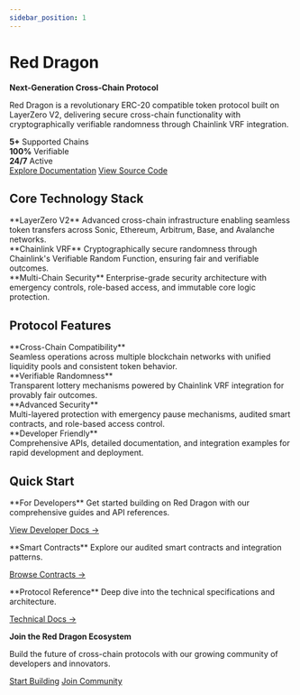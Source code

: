 ```yaml
---
sidebar_position: 1
---
```


<div className="homepage-hero">

# Red Dragon

**Next-Generation Cross-Chain Protocol**

Red Dragon is a revolutionary ERC-20 compatible token protocol built on LayerZero V2, delivering secure cross-chain functionality with cryptographically verifiable randomness through Chainlink VRF integration.

<div className="hero-stats">
  <div className="stat-item">
    <strong>5+</strong>
    <span>Supported Chains</span>
  </div>
  <div className="stat-item">
    <strong>100%</strong>
    <span>Verifiable</span>
  </div>
  <div className="stat-item">
    <strong>24/7</strong>
    <span>Active</span>
  </div>
</div>

<div className="hero-actions">
  <a href="/docs/guides/quickstart" className="primary-action">Explore Documentation</a>
  <a href="https://github.com/wenakita/reddragon" className="secondary-action">View Source Code</a>
</div>

</div>

<div className="homepage-sections">

<section className="technology-section">

## Core Technology Stack

<div className="tech-grid">

<div className="tech-card">
**LayerZero V2**  
Advanced cross-chain infrastructure enabling seamless token transfers across Sonic, Ethereum, Arbitrum, Base, and Avalanche networks.
</div>

<div className="tech-card">
**Chainlink VRF**  
Cryptographically secure randomness through Chainlink's Verifiable Random Function, ensuring fair and verifiable outcomes.
</div>

<div className="tech-card">
**Multi-Chain Security**  
Enterprise-grade security architecture with emergency controls, role-based access, and immutable core logic protection.
</div>

</div>

</section>

<section className="features-section">

## Protocol Features

<div className="features-list">

<div className="feature-row">
  <div className="feature-title">**Cross-Chain Compatibility**</div>
  <div className="feature-desc">Seamless operations across multiple blockchain networks with unified liquidity pools and consistent token behavior.</div>
</div>

<div className="feature-row">
  <div className="feature-title">**Verifiable Randomness**</div>
  <div className="feature-desc">Transparent lottery mechanisms powered by Chainlink VRF integration for provably fair outcomes.</div>
</div>

<div className="feature-row">
  <div className="feature-title">**Advanced Security**</div>
  <div className="feature-desc">Multi-layered protection with emergency pause mechanisms, audited smart contracts, and role-based access control.</div>
</div>

<div className="feature-row">
  <div className="feature-title">**Developer Friendly**</div>
  <div className="feature-desc">Comprehensive APIs, detailed documentation, and integration examples for rapid development and deployment.</div>
</div>

</div>

</section>

<section className="quickstart-section">

## Quick Start

<div className="quickstart-grid">

<div className="quickstart-card">
**For Developers**  
Get started building on Red Dragon with our comprehensive guides and API references.

[View Developer Docs →](/docs/guides/quickstart)
</div>

<div className="quickstart-card">
**Smart Contracts**  
Explore our audited smart contracts and integration patterns.

[Browse Contracts →](/docs/contracts/overview)
</div>

<div className="quickstart-card">
**Protocol Reference**  
Deep dive into the technical specifications and architecture.

  [Technical Docs →](/docs/reference/overview)
</div>

</div>

</section>

</div>

<div className="homepage-footer">

**Join the Red Dragon Ecosystem**

Build the future of cross-chain protocols with our growing community of developers and innovators.

<div className="footer-links">
  <a href="/docs/guides/quickstart" className="footer-button">Start Building</a>
  <a href="https://t.me/RedDragon" className="footer-link">Join Community</a>
</div>

</div>

